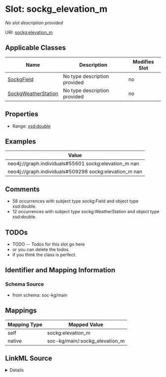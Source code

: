 

# Slot: sockg_elevation_m


_No slot description provided_





URI: [sockg:elevation_m](http://www.semanticweb.org/sockg/ontologies/2024/0/soil-carbon-ontology/elevation_m)



<!-- no inheritance hierarchy -->





## Applicable Classes

| Name | Description | Modifies Slot |
| --- | --- | --- |
| [SockgField](../classes/SockgField.md) | No type description provided |  no  |
| [SockgWeatherStation](../classes/SockgWeatherStation.md) | No type description provided |  no  |







## Properties

* Range: [xsd:double](http://www.w3.org/2001/XMLSchema#double)






## Examples

| Value |
| --- |
| neo4j://graph.individuals#55601 sockg:elevation_m nan |
| neo4j://graph.individuals#509298 sockg:elevation_m nan |

## Comments

* 58 occurrences with subject type sockg:Field and object type xsd:double.
* 12 occurrences with subject type sockg:WeatherStation and object type xsd:double.

## TODOs

* TODO -- Todos for this slot go here
* or you can delete the todos
* if you think the class is perfect.

## Identifier and Mapping Information







### Schema Source


* from schema: soc-kg/main




## Mappings

| Mapping Type | Mapped Value |
| ---  | ---  |
| self | sockg:elevation_m |
| native | soc-kg/main/:sockg_elevation_m |




## LinkML Source

<details>
```yaml
name: sockg_elevation_m
description: No slot description provided
todos:
- TODO -- Todos for this slot go here
- or you can delete the todos
- if you think the class is perfect.
comments:
- 58 occurrences with subject type sockg:Field and object type xsd:double.
- 12 occurrences with subject type sockg:WeatherStation and object type xsd:double.
examples:
- value: neo4j://graph.individuals#55601 sockg:elevation_m nan
- value: neo4j://graph.individuals#509298 sockg:elevation_m nan
from_schema: soc-kg/main
rank: 1000
slot_uri: sockg:elevation_m
alias: sockg_elevation_m
domain_of:
- sockg_Field
- sockg_WeatherStation
range: double

```
</details>